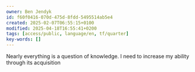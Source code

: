 ```yaml
---
owner: Ben Jendyk
id: f60f0416-070d-475d-8fdd-5495514ab5e4
created: 2025-02-07T06:55:15+0100
modified: 2025-04-18T16:55:41+0200
tags: [access/public, language/en, tf/quarter]
key-words: []
---
```


Nearly everything is a question of knowledge. I need to increase my ability through its acquisition 